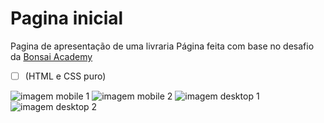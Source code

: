 # Pagina inicial
 Pagina de apresentação de uma livraria
 Página feita com base no desafio da [Bonsai Academy](https://www.bonsaiacademy.com.br/desafios/front-end/nv1-1.html)
 
 -[ ] (HTML e CSS puro)
 
 ![imagem mobile 1](https://github.com/luizlopes12/Pagina-de-apresentacao/blob/main/Screenshot_39.png)
 ![imagem mobile 2](https://github.com/luizlopes12/Pagina-de-apresentacao/blob/main/Screenshot_38.png)
 ![imagem desktop 1](https://github.com/luizlopes12/Pagina-de-apresentacao/blob/main/Screenshot_41.png)
 ![imagem desktop 2](https://github.com/luizlopes12/Pagina-de-apresentacao/blob/main/Screenshot_42.png)

